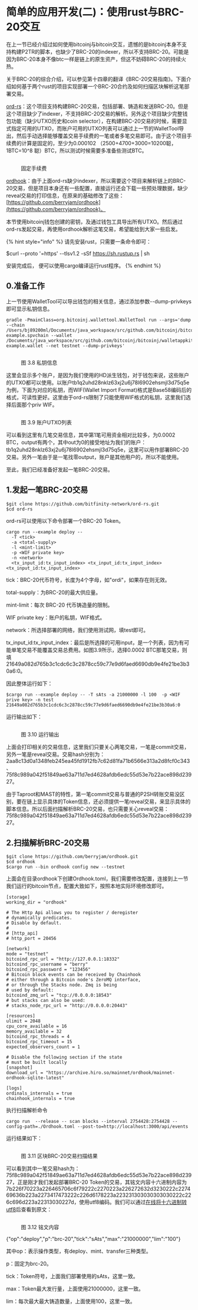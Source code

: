# 简单的应用开发(二)：使用rust与BRC-20交互

在上一节已经介绍过如何使用bitcoinj与bitcoin交互，遗憾的是bitcoinj本身不支持构建P2TR的脚本，也缺少了BRC-20的indexer，所以不支持BRC-20。可能是因为BRC-20本身不像btc一样是链上的原生资产，但这不妨碍BRC-20的持续火热。

关于BRC-20的综合介绍，可以参见第十四章的翻译《BRC-20交易指南》。下面介绍如何基于两个rust的项目实现部署一个BRC-20合约及如何扫描区块解析这笔部署交易。

[ord-rs](https://github.com/bitfinity-network/ord-rs)：这个项目支持构建BRC-20交易，包括部署、铸造和发送BRC-20。但是这个项目缺少了indexer，不支持BRC-20交易的解析。另外这个项目缺少完整钱包功能（缺少UTXO历史和coin selector），在构建BRC-20交易的时候，需要显式指定可用的UTXO，而账户可用的UTXO列表可以通过上一节的WalletTool导出，然后手动选择能够覆盖交易手续费的一笔或者多笔交易即可。由于这个项目手续费的计算是固定的，至少为0.000102 （2500+4700+3000=10200聪，1BTC=10^8 聪）BTC，所以测试时候需要多准备些测试BTC。

<figure><img src="../.gitbook/assets/image (1) (1) (1).png" alt=""><figcaption><p>固定手续费</p></figcaption></figure>

[ordhook](https://github.com/berryjam/ordhook)：由于上面ord-rs缺少indexer，所以需要这个项目来解析链上的BRC-20交易，但是项目本身还有一些配置，直接运行还会下载一些预处理数据，缺少reveal交易的打印信息，在原来的基础修改了这些：[https://github.com/berryjam/ordhook](https://github.com/berryjam/ordhook)。

本节使用bitcoinj钱包创建的密钥，及通过钱包工具导出所有UTXO。然后通过ord-rs发起交易，再使用ordhook解析这笔交易，希望能给到大家一些启发。

{% hint style="info" %}
请先安装rust，只需要一条命令即可：

$curl --proto '=https' --tlsv1.2 -sSf https://sh.rustup.rs | sh

安装完成后， 便可以使用cargo编译运行rust程序。
{% endhint %}

## 0.准备工作

上一节使用WalletTool可以导出钱包的相关信息，通过添加参数--dump-privkeys即可显示私钥信息。

```
gradle -PmainClass=org.bitcoinj.wallettool.WalletTool run --args='dump --chain /Users/bj89200ml/Documents/java_workspace/src/github.com/bitcoinj/bitcoinj/walletappkit-example.spvchain --wallet /Documents/java_workspace/src/github.com/bitcoinj/bitcoinj/walletappkit-example.wallet --net testnet --dump-privkeys'
```

<figure><img src="../.gitbook/assets/image (7).png" alt=""><figcaption><p>图 3.8 私钥信息</p></figcaption></figure>

这里会显示多个账户，是因为我们使用的HD派生钱包，对于钱包来说，这些账户的UTXO都可以使用。以账户tb1q2uhd28nklz63xj2u6j78l6902ehsmjl3d75q5e为例，下面为对应的私钥，而WIF(Wallet Import Format)格式是Base58编码后的格式，可读性更好。这里由于ord-rs限制了只能使用WIF格式的私钥，这里我们选择后面那个priv WIF。

<figure><img src="../.gitbook/assets/image (3) (1).png" alt=""><figcaption><p>图 3.9 账户UTXO列表</p></figcaption></figure>

可以看到这里有几笔交易信息，其中第1笔可用资金相对比较多，为0.0002 BTC，output有两个，其中out为0的接受地址为我们的账户：tb1q2uhd28nklz63xj2u6j78l6902ehsmjl3d75q5e，这里可以用作部署BRC-20交易。另外一笔由于是一笔找零output，账户是其他用户的，所以不能使用。

至此，我们已经准备好发起一笔BRC-20交易。

## 1.发起一笔BRC-20交易

```
$git clone https://github.com/bitfinity-network/ord-rs.git
$cd ord-rs
```

ord-rs可以使用以下命令部署一个BRC-20 Token。

```
cargo run --example deploy --
  -T <tick>
  -a <total-supply>
  -l <mint-limit>
  -p <WIF private key>
  -n <network>
  <tx_input_id:tx_input_index> <tx_input_id:tx_input_index> <tx_input_id:tx_input_index>
```

tick：BRC-20代币符号，长度为4个字母，如"ordi"，如果存在则无效。

total-supply：为BRC-20的最大供应量。

mint-limit：每次 BRC-20 代币铸造量的限制。

WIF private key：账户的私钥，WIF格式。

network：所选择部署的网络，我们使用测试网，填test即可。

tx\_input\_id:tx\_input\_index：最后是所选择的可用input，是一个列表，因为有可能单笔交易不能覆盖交易总费用。如图3.9所示，选择0.0002 BTC那笔交易，则填21649a082d765b3c1cdc6c3c2878cc59c77e9d6faed6690db9e4fe21be3b30a6:0。

因此整体运行如下：

```
$cargo run --example deploy -- -T sAts -a 21000000 -l 100  -p <WIF prive key> -n test 21649a082d765b3c1cdc6c3c2878cc59c77e9d6faed6690db9e4fe21be3b30a6:0
```

运行输出如下：

<figure><img src="../.gitbook/assets/image (4).png" alt=""><figcaption><p>图 3.10 运行输出</p></figcaption></figure>

上面会打印相关的交易信息，这里我们只要关心两笔交易，一笔是commit交易，另外一笔是reveal交易。交易hash分别为：2aa8c13d0a1348feb245ea45fd1912fb7c62d81fa71b6566e313a2d8fcf0c343、75f8c989a042f51849ae63a711d7ed4628afdb6edc55d53e7b22ace898d23927。

由于Taproot和MAST的特性，第一笔commit交易与普通的P2SH转账交易没区别，要在链上显示具体的Token信息，还必须提供一笔reveal交易，来显示具体的脚本信息。所以后面扫描解析BRC-20交易，也只需要关心reveal交易：75f8c989a042f51849ae63a711d7ed4628afdb6edc55d53e7b22ace898d23927。

## 2.扫描解析BRC-20交易

```
$git clone https://github.com/berryjam/ordhook.git
$cd ordhook
$cargo run --bin ordhook config new --testnet
```

上面会在目录ordhook下创建Ordhook.toml，我们需要修改配置，连接到上一节我们运行的bitcoin节点，配置大致如下，按照本地实际环境修改即可。

```
[storage]
working_dir = "ordhook"

# The Http Api allows you to register / deregister
# dynamically predicates.
# Disable by default.
#
# [http_api]
# http_port = 20456

[network]
mode = "testnet"
bitcoind_rpc_url = "http://127.0.0.1:18332"
bitcoind_rpc_username = "berry"
bitcoind_rpc_password = "123456"
# Bitcoin block events can be received by Chainhook
# either through a Bitcoin node's ZeroMQ interface,
# or through the Stacks node. Zmq is being
# used by default:
bitcoind_zmq_url = "tcp://0.0.0.0:18543"
# but stacks can also be used:
# stacks_node_rpc_url = "http://0.0.0.0:20443"

[resources]
ulimit = 2048
cpu_core_available = 16
memory_available = 32
bitcoind_rpc_threads = 4
bitcoind_rpc_timeout = 15
expected_observers_count = 1

# Disable the following section if the state
# must be built locally
[snapshot]
download_url = "https://archive.hiro.so/mainnet/ordhook/mainnet-ordhook-sqlite-latest"

[logs]
ordinals_internals = true
chainhook_internals = true

```

执行扫描解析命令

```
cargo run  --release -- scan blocks --interval 2754428:2754428 --config-path=./Ordhook.toml --post-to=http://localhost:3000/api/events
```

运行结果如下：

<figure><img src="../.gitbook/assets/image (5).png" alt=""><figcaption><p>图 3.11 区块BRC-20交易扫描结果</p></figcaption></figure>

可以看到其中一笔交易hash为：75f8c989a042f51849ae63a711d7ed4628afdb6edc55d53e7b22ace898d23927，正是刚才我们发起部署BRC-20 Token的交易，其铭文内容十六进制内容为7b226f70223a226465706c6f79222c2270223a226272632d3230222c227469636b223a2273417473222c226d6178223a223231303030303030222c226c696d223a22313030227d，使用utf8编码。我们可以通过[在线将十六进制转utf8](https://onlinetools.com/utf8/convert-hexadecimal-to-utf8)后查看到原文：

<figure><img src="../.gitbook/assets/image (6).png" alt=""><figcaption><p>图 3.12 铭文内容</p></figcaption></figure>

{"op":"deploy","p":"brc-20","tick":"sAts","max":"21000000","lim":"100"}

其中op：表示操作类型，有deploy、mint、transfer三种类型。

p：固定为brc-20。

tick：Token符号，上面我们部署使用的sAts，这里一致。

max：Token最大发行量，上面使用21000000，这里一致。

lim：每次最大最大铸造数量，上面使用100，这里一致。
